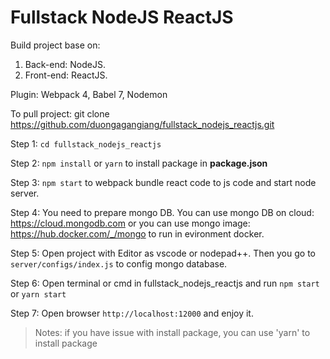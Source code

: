 # Fullstack NodeJS ReactJS
Build project base on:
1. Back-end: NodeJS.
2. Front-end: ReactJS.

Plugin: Webpack 4, Babel 7, Nodemon 

To pull project:
git clone https://github.com/duongagangiang/fullstack_nodejs_reactjs.git

Step 1: <code>cd fullstack_nodejs_reactjs</code>

Step 2: <code>npm install</code> or <code>yarn</code> to install package in <b>package.json</b>

Step 3: <code>npm start</code> to webpack bundle react code to js code and start node server.

Step 4: You need to prepare mongo DB. You can use mongo DB on cloud: https://cloud.mongodb.com or you can use mongo image: https://hub.docker.com/_/mongo to run in evironment docker.

Step 5: Open project with Editor as vscode or nodepad++. Then you go to <code>server/configs/index.js</code> to config mongo database.

Step 6: Open terminal or cmd in fullstack_nodejs_reactjs and run <code>npm start</code> or <code>yarn start</code>

Step 7: Open browser <code>http://localhost:12000</code> and enjoy it.  

>Notes: if you have issue with install package, you can use 'yarn' to install package